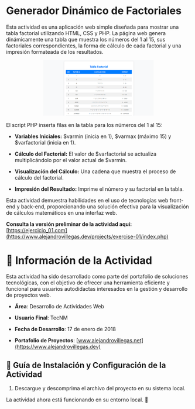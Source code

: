 # Generador Dinámico de Factoriales

Esta actividad es una aplicación web simple diseñada para mostrar una tabla factorial utilizando HTML, CSS y PHP. La página web genera dinámicamente una tabla que muestra los números del 1 al 15, sus factoriales correspondientes, la forma de cálculo de cada factorial y una impresión formateada de los resultados.

<p align="center">
  <img src="./Readme-01.png" alt="Descripción de la imagen" width="60%">
</p>

El script PHP inserta filas en la tabla para los números del 1 al 15:

- **Variables Iniciales:** $varmin (inicia en 1), $varmax (máximo 15) y $varfactorial (inicia en 1).

- **Cálculo del Factorial:** El valor de $varfactorial se actualiza multiplicándolo por el valor actual de $varmin.

- **Visualización del Cálculo:** Una cadena que muestra el proceso de cálculo del factorial.

- **Impresión del Resultado:** Imprime el número y su factorial en la tabla.

Esta actividad demuestra habilidades en el uso de tecnologías web front-end y back-end, proporcionando una solución efectiva para la visualización de cálculos matemáticos en una interfaz web.

**Consulta la versión preliminar de la actividad aquí:** [https://ejercicio_01.com](https://www.alejandrovillegas.dev/projects/exercise-01/index.php)

# 📌 Información de la Actividad

Esta actividad ha sido desarrollado como parte del portafolio de soluciones tecnológicas, con el objetivo de ofrecer una herramienta eficiente y funcional para usuarios autodidactas interesados en la gestión y desarrollo de proyectos web.

- **Área**: Desarrollo de Actividades Web

- **Usuario Final**: TecNM

- **Fecha de Desarrollo**: 17 de enero de 2018

- **Portafolio de Proyectos**: [www.alejandrovillegas.net](https://www.alejandrovillegas.dev)

## 🔧 Guía de Instalación y Configuración de la Actividad

1. Descargue y descomprima el archivo del proyecto en su sistema local.

La actividad ahora está funcionando en su entorno local. 🎉
